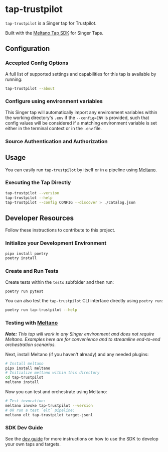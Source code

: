 # tap-trustpilot

`tap-trustpilot` is a Singer tap for Trustpilot.

Built with the [Meltano Tap SDK](https://sdk.meltano.com) for Singer Taps.

<!--

Developer TODO: Update the below as needed to correctly describe the install procedure. For instance, if you do not have a PyPi repo, or if you want users to directly install from your git repo, you can modify this step as appropriate.

## Installation

Install from PyPi:

```bash
pipx install tap-trustpilot
```

Install from GitHub:

```bash
pipx install git+https://github.com/ORG_NAME/tap-trustpilot.git@main
```

-->

## Configuration

### Accepted Config Options

<!--
Developer TODO: Provide a list of config options accepted by the tap.

This section can be created by copy-pasting the CLI output from:

```
tap-trustpilot --about --format=markdown
```
-->

A full list of supported settings and capabilities for this
tap is available by running:

```bash
tap-trustpilot --about
```

### Configure using environment variables

This Singer tap will automatically import any environment variables within the working directory's
`.env` if the `--config=ENV` is provided, such that config values will be considered if a matching
environment variable is set either in the terminal context or in the `.env` file.

### Source Authentication and Authorization

<!--
Developer TODO: If your tap requires special access on the source system, or any special authentication requirements, provide those here.
-->

## Usage

You can easily run `tap-trustpilot` by itself or in a pipeline using [Meltano](https://meltano.com/).

### Executing the Tap Directly

```bash
tap-trustpilot --version
tap-trustpilot --help
tap-trustpilot --config CONFIG --discover > ./catalog.json
```

## Developer Resources

Follow these instructions to contribute to this project.

### Initialize your Development Environment

```bash
pipx install poetry
poetry install
```

### Create and Run Tests

Create tests within the `tests` subfolder and
  then run:

```bash
poetry run pytest
```

You can also test the `tap-trustpilot` CLI interface directly using `poetry run`:

```bash
poetry run tap-trustpilot --help
```

### Testing with [Meltano](https://www.meltano.com)

_**Note:** This tap will work in any Singer environment and does not require Meltano.
Examples here are for convenience and to streamline end-to-end orchestration scenarios._

<!--
Developer TODO:
Your project comes with a custom `meltano.yml` project file already created. Open the `meltano.yml` and follow any "TODO" items listed in
the file.
-->

Next, install Meltano (if you haven't already) and any needed plugins:

```bash
# Install meltano
pipx install meltano
# Initialize meltano within this directory
cd tap-trustpilot
meltano install
```

Now you can test and orchestrate using Meltano:

```bash
# Test invocation:
meltano invoke tap-trustpilot --version
# OR run a test `elt` pipeline:
meltano elt tap-trustpilot target-jsonl
```

### SDK Dev Guide

See the [dev guide](https://sdk.meltano.com/en/latest/dev_guide.html) for more instructions on how to use the SDK to
develop your own taps and targets.
